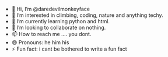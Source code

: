 - 👋 Hi, I’m @daredevilmonkeyface
- 👀 I’m interested in climbing, coding, nature and anything techy.
- 🌱 I’m currently learning python and html.
- 💞️ I’m looking to collaborate on nothing.
- 📫 How to reach me .... you dont.
- 😄 Pronouns: he him his
- ⚡ Fun fact: i cant be bothered to write a fun fact

<!---
daredevilmonkeyface/daredevilmonkeyface is a ✨ special ✨ repository because its `README.md` (this file) appears on your GitHub profile.
You can click the Preview link to take a look at your changes.
--->
